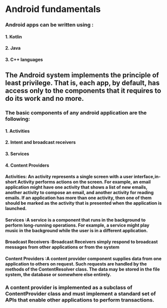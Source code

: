 # Android fundamentals

### Android apps can be written using :

#### 1. Kotlin

#### 2. Java

#### 3. C++ languages

## The Android system implements the principle of least privilege. That is, each app, by default, has access only to the components that it requires to do its work and no more.

### The basic components of any android application are the following:

#### 1. Activities

#### 2. Intent and broadcast receivers

#### 3. Services

#### 4. Content Providers

#### Activities: An activity represents a single screen with a user interface,in-short Activity performs actions on the screen. For example, an email application might have one activity that shows a list of new emails, another activity to compose an email, and another activity for reading emails. If an application has more than one activity, then one of them should be marked as the activity that is presented when the application is launched.

#### Services :A service is a component that runs in the background to perform long-running operations. For example, a service might play music in the background while the user is in a different application.

#### Broadcast Receivers :Broadcast Receivers simply respond to broadcast messages from other applications or from the system

#### Content Providers :A content provider component supplies data from one application to others on request. Such requests are handled by the methods of the ContentResolver class. The data may be stored in the file system, the database or somewhere else entirely.

### A content provider is implemented as a subclass of ContentProvider class and must implement a standard set of APIs that enable other applications to perform transactions.
